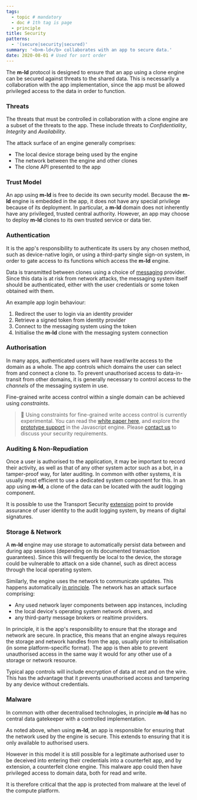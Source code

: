 ```yaml
---
tags:
  - topic # mandatory
  - doc # 1th tag is page
  - principle
title: Security
patterns:
  - '(secure|security|secured)'
summary: '<b>m-ld</b> collaborates with an app to secure data.'
date: 2020-08-01 # Used for sort order
---
```

The **m-ld** protocol is designed to ensure that an app using a clone engine can
be secured against threats to the shared data. This is necessarily a
collaboration with the app implementation, since the app must be allowed
privileged access to the data in order to function.

### Threats
The threats that must be controlled in collaboration with a clone engine are a subset of the threats to the app. These include threats to *Confidentiality*, *Integrity* and *Availability*.

The attack surface of an engine generally comprises:
- The local device storage being used by the engine
- The network between the engine and other clones
- The clone API presented to the app

### Trust Model
An app using **m-ld** is free to decide its own security model. Because the **m-ld** engine is embedded in the app, it does not have any special privilege because of its deployment. In particular, a **m-ld** domain does not inherently have any privileged, trusted central authority. However, an app may choose to deploy **m-ld** clones to its own trusted service or data tier.

### Authentication
It is the app's responsibility to authenticate its users by any chosen method, such as device-native login, or using a third-party single sign-on system, in order to gate access to its functions which access the **m-ld** engine.

Data is transmitted between clones using a choice of [messaging](/doc/#messaging) provider. Since this data is at risk from network attacks, the messaging system itself should be authenticated, either with the user credentials or some token obtained with them.

An example app login behaviour:
1. Redirect the user to login via an identity provider
2. Retrieve a signed token from identity provider
3. Connect to the messaging system using the token
4. Initialise the **m-ld** clone with the messaging system connection

### Authorisation
In many apps, authenticated users will have read/write access to the domain as a whole. The app controls which domains the user can select from and connect a clone to. To prevent unauthorised access to data-in-transit from other domains, it is generally necessary to control access to the _channels_ of the messaging system in use.

Fine-grained write access control within a single domain can be achieved using _constraints_.

> 🚧 Using constraints for fine-grained write access control is currently experimental. You can read the [white paper here](https://github.com/m-ld/m-ld-security-spec/blob/main/design/suac.md), and explore the [prototype support](https://js.m-ld.org/classes/writepermitted.html) in the Javascript engine. Please [contact us](/hello/) to discuss your security requirements.

### Auditing & Non-Repudiation
Once a user is authorised to the application, it may be important to record their activity, as well as that of any other system actor such as a bot, in a tamper-proof way, for later auditing. In common with other systems, it is usually most efficient to use a dedicated system component for this. In an app using **m-ld**, a clone of the data can be located with the audit logging component.

It is possible to use the Transport Security [extension](/doc/#extensibility) point to provide assurance of user identity to the audit logging system, by means of digital signatures.

### Storage & Network
A **m-ld** engine may use storage to automatically persist data between and
during app sessions (depending on its documented transaction guarantees). Since
this will frequently be local to the device, the storage could be vulnerable to
attack on a side channel, such as direct access through the local operating
system.

Similarly, the engine uses the network to communicate updates. This happens
automatically [in&nbsp;principle](/doc/#realtime). The network has an attack
surface comprising:
- Any used network layer components between app instances, including
- the local device's operating system network drivers, and
- any third-party message brokers or realtime providers.

In principle, it is the app's responsibility to ensure that the storage and
network are secure. In practice, this means that an engine always requires the
storage and network handles from the app, usually prior to initialisation (in
some platform-specific format). The app is then able to prevent unauthorised
access in the same way it would for any other use of a storage or network
resource.

Typical app controls will include encryption of data at rest and on the wire.
This has the advantage that it prevents unauthorised access and tampering by any
device without credentials.

### Malware
In common with other decentralised technologies, in principle **m-ld** has no
central data gatekeeper with a controlled implementation.

As noted above, when using **m-ld**, an app is responsible for ensuring that the
network used by the engine is secure. This extends to ensuring that it is only
available to authorised users.

However in this model it is still possible for a legitimate authorised user to
be deceived into entering their credentials into a counterfeit app, and by
extension, a counterfeit clone engine. This malware app could then have
privileged access to domain data, both for read and write.

It is therefore critical that the app is protected from malware at the level of
the compute platform.
